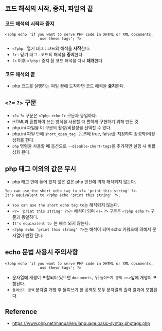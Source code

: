 ## 코드 해석의 시작, 중지, 파일의 끝
### 코드 해석의 시작과 중지
```
<?php echo 'if you want to serve PHP code in XHTML or XML documents,
                use these tags'; ?>
```
- `<?php` : 열기 태그 : 코드의 해석을 **시작**한다.
- `?>` : 닫기 태그 : 코드의 해석을 **중지**한다.
- `?>` 이후 `<?php` : 중지 된 코드 해석을 다시 **재개**한다.

### 코드 해석의 끝
- php 코드를 실행하는 파일 끝에 도착하면 코드 해석을 **중지**한다.

## `<?=` `?>` 구문
- `<?=` `?>` 구문은 `<?php echo` `?>` 구문과 동일하다.
- HTML과 혼합하여 쓰는 방식을 사용할 때 편하게 구현하기 위해 만든 것.
- php.ini 파일을 이 구문의 활성/비활성을 선택할 수 있다.
- php.ini 파일 안에 `short_open_tag ` 옵션에 true, false를 지정하여 활성화/비활성화를 한다.
- `php` 명령을 사용할 때 옵션으로 `--disable-short-tags`을 추가하면 실행 시 비활성화 된다.

## php 태그 이외의 값은 무시
- php 태그 안에 들어 있지 않은 값은 php 엔진에 의해 해석되지 않는다.
```
You can use the short echo tag to <?= 'print this string' ?>.
It's equivalent to <?php echo 'print this string' ?>.
```
- `You can use the short echo tag to`는 해석되지 않는다.
- `<?= 'print this string' ?>`는 해석이 되며 `<?=` `?>` 구문은 `<?php echo` `?>` 구문과 동일하다.
- `It's equivalent to `는 해석 되지 않는다.
- `<?php echo 'print this string' ?>`는 해석이 되며 echo 키워드에 의해서 문자열이 변환 된다.

## echo 문법 사용시 주의사항
```
<?php echo 'if you want to serve PHP code in XHTML or XML documents,
                use these tags'; ?>
```
- 문자열에 개행이 포함되어 있으면 `documents,` 뒤 `들여쓰기 공백 use`앞에 개행이 포함된다.
- `들여쓰기 공백` 문자열 개행 후 들여쓰기 한 공백도 모두 문자열의 출력 결과에 포함된다.

## Reference
- https://www.php.net/manual/en/language.basic-syntax.phptags.php
